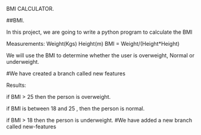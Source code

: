 BMI CALCULATOR.

##BMI.

In this project, we are going to write a python program to calculate the BMI

Measurements:
Weight(Kgs)
Height(m)
BMI = Weight/(Height*Height)

We will use the BMI to determine whether the user is overweight, Normal or underweight.


#We have created a branch called new features

Results:

if BMI > 25 then the person is overweight.

if BMI is between 18 and 25 , then the person is normal.

if BMI > 18 then the person is underweight.
#We have added a new branch called new-features
